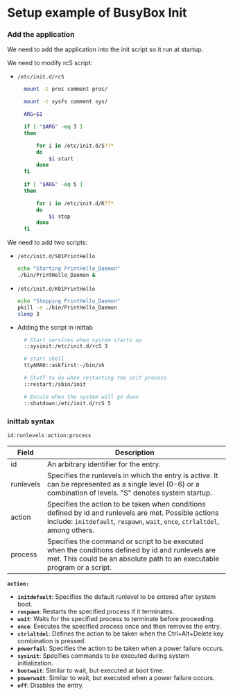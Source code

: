 
# Setup example of BusyBox Init

### Add the application

We need to add the application into the init script so it run at startup.

We need to modify rcS script:

- `/etc/init.d/rcS`

  ```bash
	mount -t proc comment proc/

	mount -t sysfs comment sys/

	ARG=$1

	if [ "$ARG" -eq 3 ]
	then

		for i in /etc/init.d/S??*
		do	
			$i start
		done
	fi	
	
	if [ "$ARG" -eq 5 ]
	then

		for i in /etc/init.d/K??*
		do	
			$i stop
		done
	fi	
  ```

We need to add two scripts:

- `/etc/init.d/S01PrintHello`

	```bash
	echo "Starting PrintHello_Daemon"
	./bin/PrintHello_Daemon &
	```

- `/etc/init.d/K01PrintHello`

	```bash
	echo "Stopping PrintHello_Daemon"
	pkill -e ./bin/PrintHello_Daemon
	sleep 3
  ```

- Adding the script in inittab

  ```bash
	# Start services when system starts up
	::sysinit:/etc/init.d/rcS 3

	# start shell
	ttyAMA0::askfirst:-/bin/sh
  
	# Stuff to do when restarting the init process
	::restart:/sbin/init
  
	# Excute when the system will go down
	::shutdown:/etc/init.d/rcS 5
  ```

### inittab syntax
  ```sh
id:runlevels:action:process
```
| Field      | Description                                                                                     |
|------------|-------------------------------------------------------------------------------------------------|
| id         | An arbitrary identifier for the entry.                                                         |
| runlevels  | Specifies the runlevels in which the entry is active. It can be represented as a single level (0-6) or a combination of levels. "S" denotes system startup. |
| action     | Specifies the action to be taken when conditions defined by id and runlevels are met. Possible actions include: `initdefault`, `respawn`, `wait`, `once`, `ctrlaltdel`, among others. |
| process    | Specifies the command or script to be executed when the conditions defined by id and runlevels are met. This could be an absolute path to an executable program or a script. |


 **`action:`**
   - **`initdefault`**: Specifies the default runlevel to be entered after system boot.
   - **`respawn`**: Restarts the specified process if it terminates.
   - **`wait`**: Waits for the specified process to terminate before proceeding.
   - **`once`**: Executes the specified process once and then removes the entry.
   - **`ctrlaltdel`**: Defines the action to be taken when the Ctrl+Alt+Delete key combination is pressed.
   - **`powerfail`**: Specifies the action to be taken when a power failure occurs.
   - **`sysinit`**: Specifies commands to be executed during system initialization.
   - **`bootwait`**: Similar to wait, but executed at boot time.
   - **`powerwait`**: Similar to wait, but executed when a power failure occurs.
   - **`off`**: Disables the entry.



